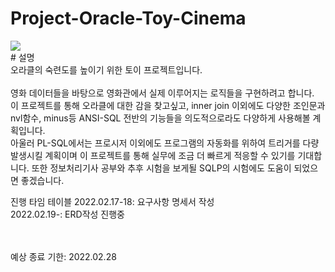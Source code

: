 # Project-Oracle-Toy-Cinema
<div>

  <img src="https://assets-global.website-files.com/5e4f771ff45e4c54cb345de3/61401cbff9b93566a1e2d6b0_%2525EB%252589%2525B4%2525EC%25258A%2525A4-%2525EA%2525B7%2525B8%2525EB%2525A6%2525AC%2525EB%252593%25259C-%2525EC%25259D%2525B4%2525EB%2525AF%2525B8%2525EC%2525A7%252580-(2).png">

  <br>
  # 설명
  <br/>
  오라클의 숙련도를 높이기 위한 토이 프로젝트입니다.
  <br>
  <br>
  영화 데이터들을 바탕으로 영화관에서 실제 이루어지는 로직들을 구현하려고 합니다.
  <br>
  이 프로젝트를 통해 오라클에 대한 감을 찾고싶고, inner join 이외에도 다양한 조인문과 nvl함수, minus등 ANSI-SQL 전반의 기능들을 의도적으로라도 다양하게 사용해볼 계획입니다.
  <br>
  아울러 PL-SQL에서는 프로시저 이외에도 프로그램의 자동화를 위하여 트리거를 다량 발생시킬 계획이며 이 프로젝트를 통해 실무에 조금 더 빠르게 적응할 수 있기를 기대합니다. 또한 정보처리기사 공부와 추후 시험을 보게될 SQLP의 시험에도 도움이 되었으면 좋겠습니다.
  <br>
 
                                                                                                     
  진행 타임 테이블
  2022.02.17-18: 요구사항 명세서 작성 
  <br>
  2022.02.19-: ERD작성 진행중 
  
  
  <br>
  <br>
  예상 종료 기한: 2022.02.28
  
</div>
